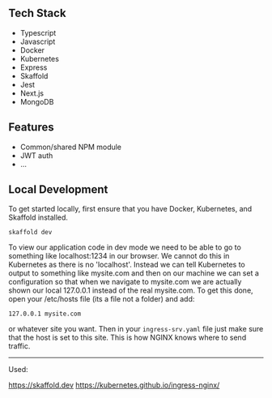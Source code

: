 ## Tech Stack

- Typescript
- Javascript
- Docker
- Kubernetes
- Express
- Skaffold
- Jest
- Next.js
- MongoDB

## Features

- Common/shared NPM module
- JWT auth
- ...

## Local Development

To get started locally, first ensure that you have Docker, Kubernetes, and Skaffold installed.

```
skaffold dev
```

To view our application code in dev mode we need to be able to go to something like localhost:1234 in our browser. We cannot do this in Kubernetes as there is no 'localhost'. Instead we can tell Kubernetes to output to something like mysite.com and then on our machine we can set a configuration so that when we navigate to mysite.com we are actually shown our local 127.0.0.1 instead of the real mysite.com. To get this done, open your /etc/hosts file (its a file not a folder) and add:

```
127.0.0.1 mysite.com
```

or whatever site you want. Then in your `ingress-srv.yaml` file just make sure that the host is set to this site. This is how NGINX knows where to send traffic.

---


Used:

https://skaffold.dev
https://kubernetes.github.io/ingress-nginx/
